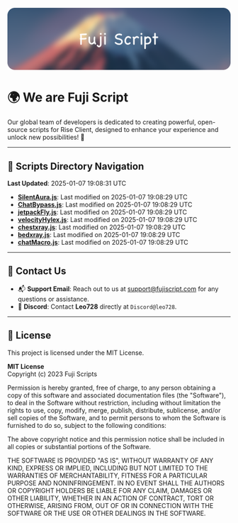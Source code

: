 ![Banner](.github/b.webp)

# 🌍 **We are Fuji Script**

Our global team of developers is dedicated to creating powerful, open-source scripts for Rise Client, designed to enhance your experience and unlock new possibilities! 🌟

---
<!-- SCRIPTS_NAVIGATION_START -->
## 📂 **Scripts Directory Navigation**

**Last Updated**: 2025-01-07 19:08:31 UTC

- **[SilentAura.js](scripts/SilentAura.js)**: Last modified on 2025-01-07 19:08:29 UTC
- **[ChatBypass.js](scripts/ChatBypass.js)**: Last modified on 2025-01-07 19:08:29 UTC
- **[jetpackFly.js](scripts/jetpackFly.js)**: Last modified on 2025-01-07 19:08:29 UTC
- **[velocityHylex.js](scripts/velocityHylex.js)**: Last modified on 2025-01-07 19:08:29 UTC
- **[chestxray.js](scripts/chestxray.js)**: Last modified on 2025-01-07 19:08:29 UTC
- **[bedxray.js](scripts/bedxray.js)**: Last modified on 2025-01-07 19:08:29 UTC
- **[chatMacro.js](scripts/chatMacro.js)**: Last modified on 2025-01-07 19:08:29 UTC

<!-- SCRIPTS_NAVIGATION_END -->

---

## 💬 **Contact Us**  
- 📬 **Support Email**: Reach out to us at [support@fujiscript.com](mailto:support@fujiscript.com) for any questions or assistance.  
- 💬 **Discord**: Contact **Leo728** directly at `Discord@leo728`.

---

## 📜 **License**

This project is licensed under the MIT License.  

**MIT License**  
Copyright (c) 2023 Fuji Scripts  

Permission is hereby granted, free of charge, to any person obtaining a copy of this software and associated documentation files (the "Software"), to deal in the Software without restriction, including without limitation the rights to use, copy, modify, merge, publish, distribute, sublicense, and/or sell copies of the Software, and to permit persons to whom the Software is furnished to do so, subject to the following conditions:  

The above copyright notice and this permission notice shall be included in all copies or substantial portions of the Software.  

THE SOFTWARE IS PROVIDED "AS IS", WITHOUT WARRANTY OF ANY KIND, EXPRESS OR IMPLIED, INCLUDING BUT NOT LIMITED TO THE WARRANTIES OF MERCHANTABILITY, FITNESS FOR A PARTICULAR PURPOSE AND NONINFRINGEMENT. IN NO EVENT SHALL THE AUTHORS OR COPYRIGHT HOLDERS BE LIABLE FOR ANY CLAIM, DAMAGES OR OTHER LIABILITY, WHETHER IN AN ACTION OF CONTRACT, TORT OR OTHERWISE, ARISING FROM, OUT OF OR IN CONNECTION WITH THE SOFTWARE OR THE USE OR OTHER DEALINGS IN THE SOFTWARE.  
